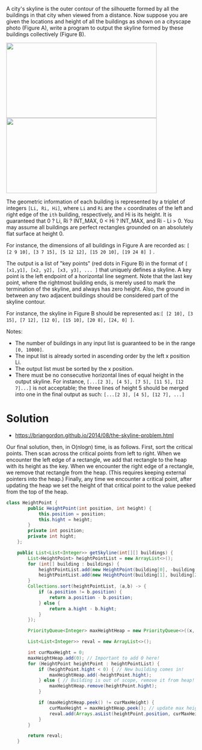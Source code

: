 A city's skyline is the outer contour of the silhouette formed by all the buildings in that city when viewed from a distance. Now suppose you are given the locations and height of all the buildings as shown on a cityscape photo (Figure A), write a program to output the skyline formed by these buildings collectively (Figure B).


<img src="https://leetcode.com/static/images/problemset/skyline1.jpg" width = "400" height = "200">

<img src="https://leetcode.com/static/images/problemset/skyline2.jpg" width = "400" height = "200">



The geometric information of each building is represented by a triplet of integers ```[Li, Ri, Hi]```, where ```Li``` and ```Ri``` are the ```x``` coordinates of the left and right edge of the ```ith``` building, respectively, and Hi is its height. It is guaranteed that 0 ? Li, Ri ? INT_MAX, 0 < Hi ? INT_MAX, and Ri - Li > 0. You may assume all buildings are perfect rectangles grounded on an absolutely flat surface at height 0.

For instance, the dimensions of all buildings in Figure A are recorded as: ```[ [2 9 10], [3 7 15], [5 12 12], [15 20 10], [19 24 8] ]``` .

The output is a list of "key points" (red dots in Figure B) in the format of ```[ [x1,y1], [x2, y2], [x3, y3], ... ]``` that uniquely defines a skyline. A key point is the left endpoint of a horizontal line segment. Note that the last key point, where the rightmost building ends, is merely used to mark the termination of the skyline, and always has zero height. Also, the ground in between any two adjacent buildings should be considered part of the skyline contour.

For instance, the skyline in Figure B should be represented as:```[ [2 10], [3 15], [7 12], [12 0], [15 10], [20 8], [24, 0] ]```.

Notes:

* The number of buildings in any input list is guaranteed to be in the range ```[0, 10000]```.  
* The input list is already sorted in ascending order by the left x position Li.  
* The output list must be sorted by the x position.  
* There must be no consecutive horizontal lines of equal height in the output skyline. For instance, ```[...[2 3], [4 5], [7 5], [11 5], [12 7]...]``` is not acceptable; the three lines of height 5 should be merged into one in the final output as such: ```[...[2 3], [4 5], [12 7], ...] ```

# Solution

* https://briangordon.github.io/2014/08/the-skyline-problem.html

Our final solution, then, in O(nlogn) time, is as follows. First, sort the critical points. Then scan across the critical points from left to right. When we encounter the left edge of a rectangle, we add that rectangle to the heap with its height as the key. When we encounter the right edge of a rectangle, we remove that rectangle from the heap. (This requires keeping external pointers into the heap.) Finally, any time we encounter a critical point, after updating the heap we set the height of that critical point to the value peeked from the top of the heap.

```java
class HeightPoint {
        public HeightPoint(int position, int height) {
            this.position = position;
            this.hight = height;
        }
        private int position;
        private int hight;
    };

    public List<List<Integer>> getSkyline(int[][] buildings) {
        List<HeightPoint> heightPointList = new ArrayList<>();
        for (int[] building : buildings) {
            heightPointList.add(new HeightPoint(building[0], -building[2])); // Insert begin point
            heightPointList.add(new HeightPoint(building[1], building[2])); // Insert end point
        }
        Collections.sort(heightPointList, (a,b) -> {
            if (a.position != b.position) {
                return a.position - b.position;
            } else {
                return a.hight - b.hight;
            }
        });

        PriorityQueue<Integer> maxHeightHeap = new PriorityQueue<>((x, y) -> y - x);

        List<List<Integer>> reval = new ArrayList<>();

        int curMaxHeight = 0;
        maxHeightHeap.add(0); // Important to add 0 here!
        for (HeightPoint heightPoint : heightPointList) {
            if (heightPoint.hight < 0) { // New building comes in!
                maxHeightHeap.add(-heightPoint.hight);
            } else { // Building is out of scope, remove it from heap!
                maxHeightHeap.remove(heightPoint.hight);
            }

            if (maxHeightHeap.peek() != curMaxHeight) {
                curMaxHeight = maxHeightHeap.peek(); // update max height point
                reval.add(Arrays.asList(heightPoint.position, curMaxHeight)); // add key point
            }
        }

        return reval;
    }
```
